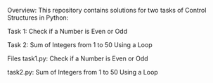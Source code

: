 Overview: This repository contains solutions for two tasks of Control Structures in Python:

Task 1: Check if a Number is Even or Odd

Task 2: Sum of Integers from 1 to 50 Using a Loop

Files task1.py: Check if a Number is Even or Odd

task2.py: Sum of Integers from 1 to 50 Using a Loop
